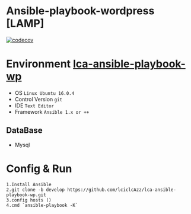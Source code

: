 Ansible-playbook-wordpress [LAMP]
===============
[![codecov](https://codecov.io/gl/lciclcAzz/lca-ansible-playbook-wp/branch/develop/graph/badge.svg?token=GJaJd9ZqmE)](https://codecov.io/gl/lciclcAzz/lca-ansible-playbook-wp)

# Environment [lca-ansible-playbook-wp](/) 
 * OS `Linux Ubuntu 16.0.4` 
 * Control Version `git` 
 * IDE `Text Editor`
 * Framework `Ansible 1.x or ++`
 
## DataBase
 - Mysql

# Config & Run

    1.Install Ansible
    2.git clone -b develop https://github.com/lciclcAzz/lca-ansible-playbook-wp.git 
    3.config hosts ()
    4.cmd `ansible-playbook -K` 
